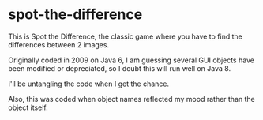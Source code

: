 # spot-the-difference

This is Spot the Difference, the classic game where you have to find the differences between 2 images.

Originally coded in 2009 on Java 6, I am guessing several GUI objects have been modified or depreciated, so I doubt this will run well on Java 8.

I'll be untangling the code when I get the chance.

Also, this was coded when object names reflected my mood rather than the object itself.
